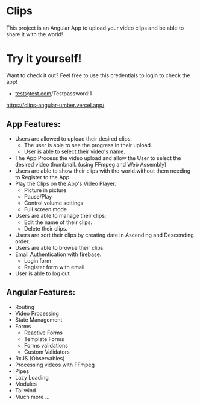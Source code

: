 # Clips

This project is an Angular App to upload your video clips and be able to share it with the world!

# Try it yourself!
Want to check it out? Feel free to use this credentials to login to check the app!
- test@test.com/Testpassword!1

https://clips-angular-umber.vercel.app/

## App Features:
- Users are allowed to upload their desired clips.
    - The user is able to see the progress in their upload.
    - User is able to select their video's name.
- The App Process the video upload and allow the User to select the desired video thumbnail. (using FFmpeg and Web Assembly)
- Users are able to show their clips with the world.without them needing to Register to the App.
- Play the Clips on the App's Video Player.
    - Picture in picture
    - Pause/Play 
    - Control volume settings
    - Full screen mode
- Users are able to manage their clips: 
   - Edit the name of their clips.
   - Delete their clips. 
- Users are sort their clips by creating date in Ascending and Descending order.
- Users are able to browse their clips.
- Email Authentication with firebase.
    - Login form
    - Register form with email
- User is able to log out.



## Angular Features: 
- Routing
- Video Processing
- State Management
- Forms
    - Reactive Forms
    - Template Forms
    - Forms validations
    - Custom Validators
- RxJS (Observables)
- Processing videos with FFmpeg
- Pipes
- Lazy Loading
- Modules
- Tailwind
- Much more ...
